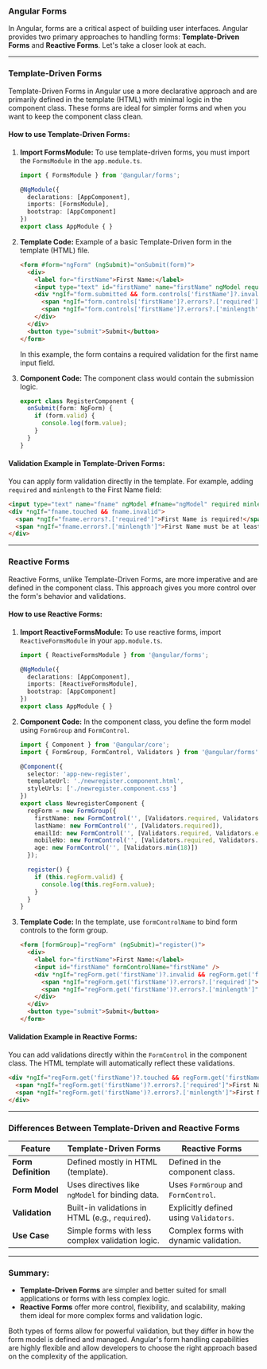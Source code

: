 ### **Angular Forms**

In Angular, forms are a critical aspect of building user interfaces. Angular provides two primary approaches to handling forms: **Template-Driven Forms** and **Reactive Forms**. Let's take a closer look at each.

---

### **Template-Driven Forms**

Template-Driven Forms in Angular use a more declarative approach and are primarily defined in the template (HTML) with minimal logic in the component class. These forms are ideal for simpler forms and when you want to keep the component class clean.

#### **How to use Template-Driven Forms:**

1. **Import FormsModule:** To use template-driven forms, you must import the `FormsModule` in the `app.module.ts`.
    
    ```typescript
    import { FormsModule } from '@angular/forms';
    
    @NgModule({
      declarations: [AppComponent],
      imports: [FormsModule],
      bootstrap: [AppComponent]
    })
    export class AppModule { }
    ```
    
2. **Template Code:** Example of a basic Template-Driven form in the template (HTML) file.
    
    ```html
    <form #form="ngForm" (ngSubmit)="onSubmit(form)">
      <div>
        <label for="firstName">First Name:</label>
        <input type="text" id="firstName" name="firstName" ngModel required minlength="3" />
        <div *ngIf="form.submitted && form.controls['firstName']?.invalid">
          <span *ngIf="form.controls['firstName']?.errors?.['required']">First name is required!</span>
          <span *ngIf="form.controls['firstName']?.errors?.['minlength']">First name must be at least 3 characters long.</span>
        </div>
      </div>
      <button type="submit">Submit</button>
    </form>
    ```
    
    In this example, the form contains a required validation for the first name input field.
    
3. **Component Code:** The component class would contain the submission logic.
    
    ```typescript
    export class RegisterComponent {
      onSubmit(form: NgForm) {
        if (form.valid) {
          console.log(form.value);
        }
      }
    }
    ```
    

#### **Validation Example in Template-Driven Forms:**

You can apply form validation directly in the template. For example, adding `required` and `minlength` to the First Name field:

```html
<input type="text" name="fname" ngModel #fname="ngModel" required minlength="3"/>
<div *ngIf="fname.touched && fname.invalid">
  <span *ngIf="fname.errors?.['required']">First Name is required!</span>
  <span *ngIf="fname.errors?.['minlength']">First Name must be at least 3 characters long!</span>
</div>
```

---

### **Reactive Forms**

Reactive Forms, unlike Template-Driven Forms, are more imperative and are defined in the component class. This approach gives you more control over the form's behavior and validations.

#### **How to use Reactive Forms:**

1. **Import ReactiveFormsModule:** To use reactive forms, import `ReactiveFormsModule` in your `app.module.ts`.
    
    ```typescript
    import { ReactiveFormsModule } from '@angular/forms';
    
    @NgModule({
      declarations: [AppComponent],
      imports: [ReactiveFormsModule],
      bootstrap: [AppComponent]
    })
    export class AppModule { }
    ```
    
2. **Component Code:** In the component class, you define the form model using `FormGroup` and `FormControl`.
    
    ```typescript
    import { Component } from '@angular/core';
    import { FormGroup, FormControl, Validators } from '@angular/forms';
    
    @Component({
      selector: 'app-new-register',
      templateUrl: './newregister.component.html',
      styleUrls: ['./newregister.component.css']
    })
    export class NewregisterComponent {
      regForm = new FormGroup({
        firstName: new FormControl('', [Validators.required, Validators.minLength(3)]),
        lastName: new FormControl('', [Validators.required]),
        emailId: new FormControl('', [Validators.required, Validators.email]),
        mobileNo: new FormControl('', [Validators.required, Validators.pattern('[0-9]{10}')]),
        age: new FormControl('', [Validators.min(18)])
      });
    
      register() {
        if (this.regForm.valid) {
          console.log(this.regForm.value);
        }
      }
    }
    ```
    
3. **Template Code:** In the template, use `formControlName` to bind form controls to the form group.
    
    ```html
    <form [formGroup]="regForm" (ngSubmit)="register()">
      <div>
        <label for="firstName">First Name:</label>
        <input id="firstName" formControlName="firstName" />
        <div *ngIf="regForm.get('firstName')?.invalid && regForm.get('firstName')?.touched">
          <span *ngIf="regForm.get('firstName')?.errors?.['required']">First Name is required.</span>
          <span *ngIf="regForm.get('firstName')?.errors?.['minlength']">First Name must be at least 3 characters long.</span>
        </div>
      </div>
      <button type="submit">Submit</button>
    </form>
    ```
    

#### **Validation Example in Reactive Forms:**

You can add validations directly within the `FormControl` in the component class. The HTML template will automatically reflect these validations.

```html
<div *ngIf="regForm.get('firstName')?.touched && regForm.get('firstName')?.invalid">
  <span *ngIf="regForm.get('firstName')?.errors?.['required']">First Name is required!</span>
  <span *ngIf="regForm.get('firstName')?.errors?.['minlength']">First Name must be at least 3 characters!</span>
</div>
```

---

### **Differences Between Template-Driven and Reactive Forms**

|Feature|Template-Driven Forms|Reactive Forms|
|---|---|---|
|**Form Definition**|Defined mostly in HTML (template).|Defined in the component class.|
|**Form Model**|Uses directives like `ngModel` for binding data.|Uses `FormGroup` and `FormControl`.|
|**Validation**|Built-in validations in HTML (e.g., `required`).|Explicitly defined using `Validators`.|
|**Use Case**|Simple forms with less complex validation logic.|Complex forms with dynamic validation.|

---

### **Summary:**

- **Template-Driven Forms** are simpler and better suited for small applications or forms with less complex logic.
- **Reactive Forms** offer more control, flexibility, and scalability, making them ideal for more complex forms and validation logic.

Both types of forms allow for powerful validation, but they differ in how the form model is defined and managed. Angular's form handling capabilities are highly flexible and allow developers to choose the right approach based on the complexity of the application.